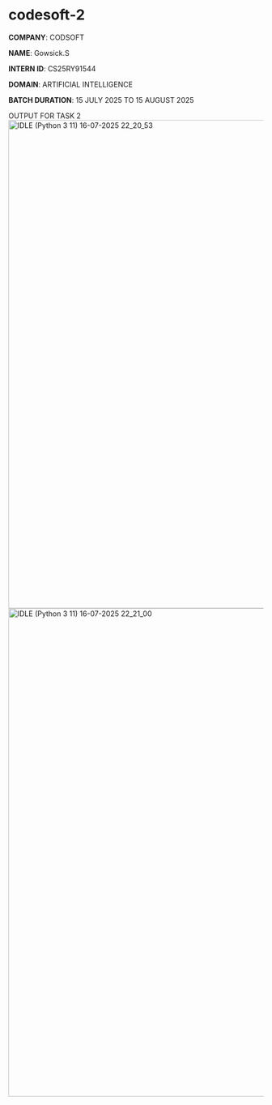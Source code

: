 # codesoft-2

**COMPANY**: CODSOFT

**NAME**: Gowsick.S

**INTERN ID**: CS25RY91544

**DOMAIN**: ARTIFICIAL INTELLIGENCE

**BATCH DURATION**: 15 JULY 2025 TO 15 AUGUST 2025

OUTPUT FOR TASK 2
<img width="1920" height="965" alt="IDLE (Python 3 11) 16-07-2025 22_20_53" src="https://github.com/user-attachments/assets/261b74c4-1632-4c99-a37d-704fcba59e87" />
<img width="1920" height="965" alt="IDLE (Python 3 11) 16-07-2025 22_21_00" src="https://github.com/user-attachments/assets/96e8fc7f-055d-4848-8b18-8644479ea01f" />

